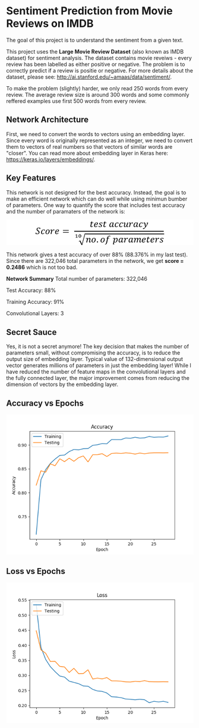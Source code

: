 # Sentiment Prediction from Movie Reviews on IMDB

The goal of this project is to understand the sentiment from a given text.

This project uses the **Large Movie Review Dataset** (also known as IMDB dataset) for sentiment analysis. The dataset contains movie reveiws - every review has been labelled as either positive or negative. The problem is to correctly predict if a review is positie or negative. For more details about the dataset, please see: http://ai.stanford.edu/~amaas/data/sentiment/.

To make the problem (slightly) harder, we only read 250 words from every review. The average review size is around 300 words and some commonly reffered examples use first 500 words from every review.

## Network Architecture

First, we need to convert the words to vectors using an embedding layer. Since every word is originally represented as an integer, we need to convert them to vectors of real numbers so that vectors of similar words are "closer". You can read more about embedding layer in Keras here: https://keras.io/layers/embeddings/.

## Key Features
This network is not designed for the best accuracy. Instead, the goal is to make an efficient network which can do well while using minimun bumber of parameters. One way to quantify the score that includes test accuracy and the number of paramaters of the network is:

![Score equation](https://github.com/Usman-Rafique/sentiment-prediction/blob/master/score.png)

This network gives a test accuracy of over 88% (88.376% in my last test). Since there are 322,046 total parameters in the network, we get **score = 0.2486** which is not too bad.

**Network Summary**
Total number of parameters: 322,046

Test Accuracy: 88%

Training Accuracy: 91%

Convolutional Layers: 3

## Secret Sauce
Yes, it is not a secret anymore! The key decision that makes the number of parameters small, without compromising the accuracy, is to reduce the output size of embedding layer. Typical value of 132-dimensional output vector generates millions of parameters in just the embedding layer! While I have reduced the number of feature maps in the convolutional layers and the fully connected layer, the major improvement comes from reducing the dimension of vectors by the embedding layer.


## Accuracy vs Epochs
![Accuracy Plot](https://github.com/Usman-Rafique/sentiment-prediction/blob/master/CNN_acc.png)

## Loss vs Epochs
![Loss Plot](https://github.com/Usman-Rafique/sentiment-prediction/blob/master/CNN_loss.png)



